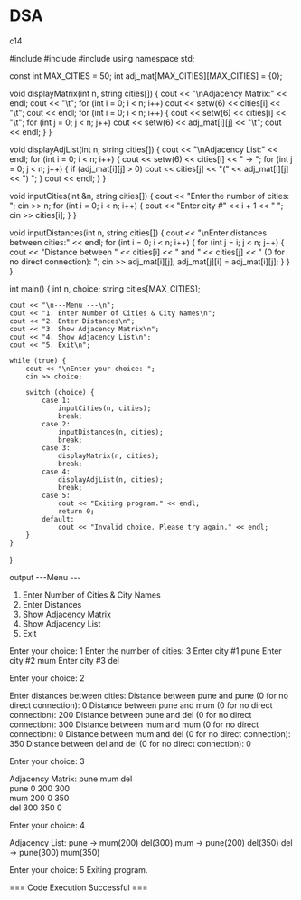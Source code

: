 # DSA

c14

#include <iostream>
#include <iomanip>
#include <queue>
using namespace std;

const int MAX_CITIES = 50;
int adj_mat[MAX_CITIES][MAX_CITIES] = {0};

void displayMatrix(int n, string cities[]) {
    cout << "\nAdjacency Matrix:" << endl;
    cout << "\t";
    for (int i = 0; i < n; i++)
        cout << setw(6) << cities[i] << "\t";
    cout << endl;
    for (int i = 0; i < n; i++) {
        cout << setw(6) << cities[i] << "\t";
        for (int j = 0; j < n; j++)
            cout << setw(6) << adj_mat[i][j] << "\t";
        cout << endl;
    }
}

void displayAdjList(int n, string cities[]) {
    cout << "\nAdjacency List:" << endl;
    for (int i = 0; i < n; i++) {
        cout << setw(6) << cities[i] << " -> ";
        for (int j = 0; j < n; j++) {
            if (adj_mat[i][j] > 0)
                cout << cities[j] << "(" << adj_mat[i][j] << ") ";
        }
        cout << endl;
    }
}

void inputCities(int &n, string cities[]) {
    cout << "Enter the number of cities: ";
    cin >> n;
    for (int i = 0; i < n; i++) {
        cout << "Enter city #" << i + 1 << " ";
        cin >> cities[i];
    }
}

void inputDistances(int n, string cities[]) {
    cout << "\nEnter distances between cities:" << endl;
    for (int i = 0; i < n; i++) {
        for (int j = i; j < n; j++) {
            cout << "Distance between " << cities[i] << " and " << cities[j] << " (0 for no direct connection): ";
            cin >> adj_mat[i][j];
            adj_mat[j][i] = adj_mat[i][j];
        }
    }
}

int main() {
    int n, choice;
    string cities[MAX_CITIES];
    
    cout << "\n---Menu ---\n";
    cout << "1. Enter Number of Cities & City Names\n";
    cout << "2. Enter Distances\n";
    cout << "3. Show Adjacency Matrix\n";
    cout << "4. Show Adjacency List\n";
    cout << "5. Exit\n";
    
    while (true) {
        cout << "\nEnter your choice: ";
        cin >> choice;
        
        switch (choice) {
            case 1:
                inputCities(n, cities);
                break;
            case 2:
                inputDistances(n, cities);
                break;
            case 3:
                displayMatrix(n, cities);
                break;
            case 4:
                displayAdjList(n, cities);
                break;
            case 5:
                cout << "Exiting program." << endl;
                return 0;
            default:
                cout << "Invalid choice. Please try again." << endl;
        }
    }
}



output
---Menu ---
1. Enter Number of Cities & City Names
2. Enter Distances
3. Show Adjacency Matrix
4. Show Adjacency List
5. Exit

Enter your choice: 1
Enter the number of cities: 3
Enter city #1 pune
Enter city #2 mum
Enter city #3 del

Enter your choice: 2

Enter distances between cities:
Distance between pune and pune (0 for no direct connection): 0
Distance between pune and mum (0 for no direct connection): 200
Distance between pune and del (0 for no direct connection): 300
Distance between mum and mum (0 for no direct connection): 0
Distance between mum and del (0 for no direct connection): 350
Distance between del and del (0 for no direct connection): 0

Enter your choice: 3

Adjacency Matrix:
	  pune	   mum	   del	
  pune	     0	   200	   300	
   mum	   200	     0	   350	
   del	   300	   350	     0	

Enter your choice: 4

Adjacency List:
  pune -> mum(200) del(300) 
   mum -> pune(200) del(350) 
   del -> pune(300) mum(350) 

Enter your choice: 5
Exiting program.


=== Code Execution Successful ===
